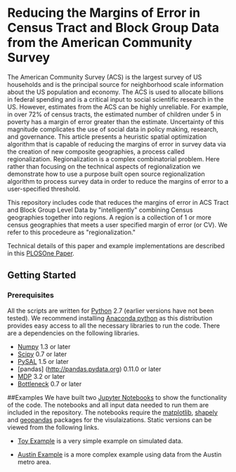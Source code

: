 # Reducing the Margins of Error in Census Tract and Block Group Data from the American Community Survey

The American Community Survey (ACS) is the largest survey of US households and is the principal source for neighborhood scale information about the US population and economy. The ACS is used to allocate billions in federal spending and is a critical input to social scientific research in the US. However, estimates from the ACS can be highly unreliable. For example, in over 72% of census tracts, the estimated number of children under 5 in poverty has a margin of error greater than the estimate. Uncertainty of this magnitude complicates the use of social data in policy making, research, and governance. This article presents a heuristic spatial optimization algorithm that is capable of reducing the margins of error in survey data via the creation of new composite geographies, a process called regionalization. Regionalization is a complex combinatorial problem. Here rather than focusing on the technical aspects of regionalization we demonstrate how to use a purpose built open source regionalization algorithm to process survey data in order to reduce the margins of error to a user-specified threshold.

This repository includes code that reduces the margins of error in ACS Tract and Block Group Level Data by "intelligently" combining Census geographies together into regions.  A region is a collection of 1 or more census geographies that meets a user specified margin of error (or CV).  We refer to this procedeure as "regionalization."  

Technical details of this paper and example implementations are described in this [PLOSOne Paper](http://journals.plos.org/plosone/article?id=10.1371/journal.pone.0115626#abstract0).


## Getting Started

### Prerequisites

All the scripts are written for [Python](http://www.python.org/) 2.7 (earlier
versions have not been tested). We recommend installing [Anaconda
python](https://www.continuum.io/downloads) as this distribution provides easy access to all the necessary libraries to run the code. There are a dependencies on the following libraries.  

* [Numpy](http://www.scipy.org/install.html) 1.3 or later
* [Scipy](http://www.scipy.org/install.html) 0.7 or later
* [PySAL](http://pysal.org) 1.5 or later
* [pandas] (http://pandas.pydata.org) 0.11.0 or later
* [MDP](http://mdp-toolkit.sourceforge.net) 3.2 or later
* [Bottleneck](https://pypi.python.org/pypi/Bottleneck) 0.7 or later


##Examples
We have built two [Jupyter Notebooks](https://jupyter.org/) to show the
functionality of the code.  The notebooks and all input data needed to run them are
included in the repository.  The notebooks require the
[matplotlib](http://matplotlib.org/), [shapely](http://toblerity.org/shapely/) and [geopandas](http://geopandas.org/) packages for the visulaizations. Static versions can be viewed from the following links.

* [Toy Example](http://nbviewer.ipython.org/github/geoss/ACS_Regionalization/blob/master/code/toy_example.ipynb)
  is a very simple example on simulated data.

* [Austin Example](http://nbviewer.ipython.org/github/geoss/ACS_Regionalization/blob/master/code/austin.ipynb)
  is a more complex example using data from the Austin metro area.






